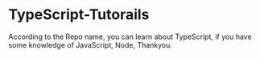 # TypeScript-Tutorails
According to the Repo name, you can learn about TypeScript, if you have some knowledge of JavaScript, Node, Thankyou.

